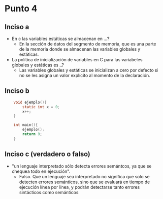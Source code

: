 # Punto 4

## Inciso a
- En c las variables estáticas se almacenan en ...?
  - En la sección de datos del segmento de memoria, que es una parte de la memoria donde se almacenan las variables globales y estáticas.
- La política de inicialización de variables en C para las variabeles globales y estáticas es ..?
  - Las variables globales y estáticas se inicializan a cero por defecto si no se les asigna un valor explícito al momento de la declaración.
## Inciso b 
```C
    void ejemplo(){
        static int x = 0;
        x++;
    }

    int main(){
        ejemplo();
        return 0;
    }
```
## Inciso c (verdadero o falso)
- "un lenguaje interpretado sólo detecta errores semántcos, ya que se chequea todo en ejecución".
  - Falso. Que un lenguaje sea interpretado no significa que solo se detecten errores semánticos, sino que se evaluará en tiempo de ejecución línea por línea, y podrán detectarse tanto errores sintácticos como semánticos 

